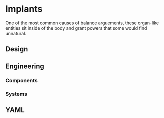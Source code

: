 # Implants

One of the most common causes of balance arguements, these organ-like entities sit inside of the body and grant powers that some would find unnatural.

## Design

## Engineering

### Components

### Systems

## YAML